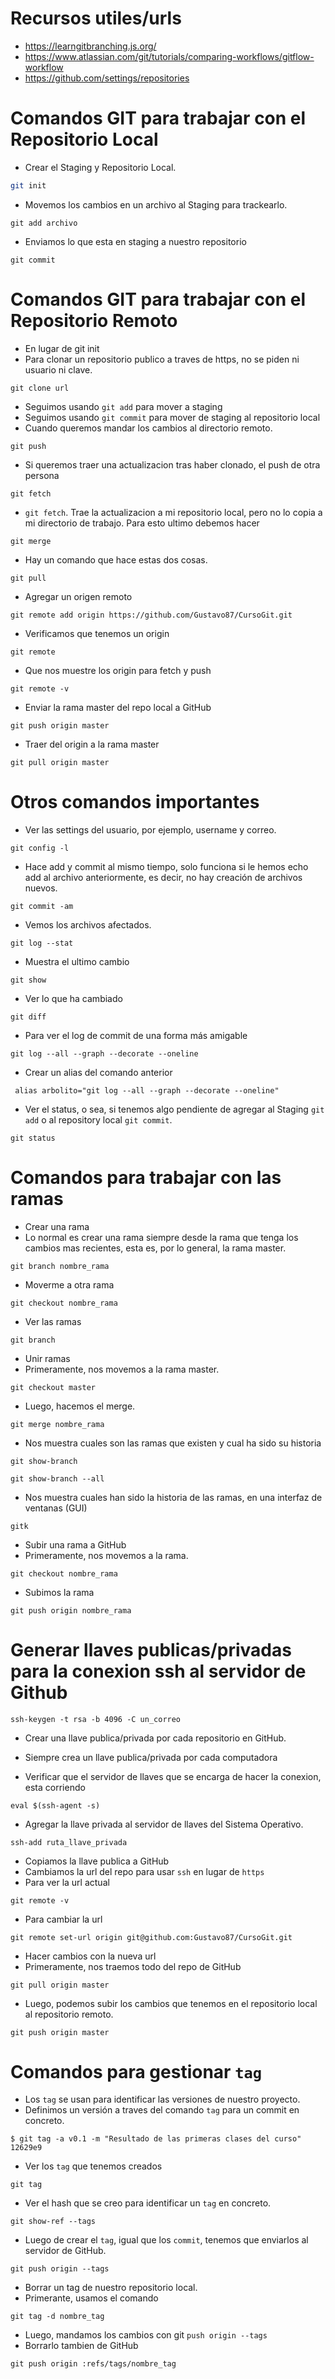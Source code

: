 # Recursos utiles/urls
* https://learngitbranching.js.org/
* https://www.atlassian.com/git/tutorials/comparing-workflows/gitflow-workflow
* https://github.com/settings/repositories



# Comandos GIT para trabajar con el Repositorio Local
* Crear el Staging y Repositorio Local. 
```bash
git init
```
* Movemos los cambios en un archivo al Staging para trackearlo.
```
git add archivo
```
* Enviamos lo que esta en staging a nuestro repositorio
```
git commit
```
# Comandos GIT para trabajar con el Repositorio Remoto
* En lugar de git init
* Para clonar un repositorio publico a traves de https, no se piden ni usuario ni clave.
```
git clone url
```
* Seguimos usando `git add` para mover a staging
* Seguimos usando `git commit` para mover de staging al repositorio local
* Cuando queremos mandar los cambios al directorio remoto.
```
git push
```
* Si queremos traer una actualizacion tras haber clonado, el push de otra persona
```
git fetch 
```
* `git fetch`. Trae la actualizacion a mi repositorio local, pero no lo copia a mi directorio de trabajo. Para esto ultimo debemos hacer
```
git merge
```
* Hay un comando que hace estas dos cosas.
```
git pull
```
* Agregar un origen remoto
```
git remote add origin https://github.com/Gustavo87/CursoGit.git
```
* Verificamos que tenemos un origin
```
git remote
```
* Que nos muestre los origin para fetch y push
```
git remote -v
```

* Enviar la rama master del repo local a GitHub
```
git push origin master
```

* Traer del origin a la rama master
```
git pull origin master
```

# Otros comandos importantes 

* Ver las settings del usuario, por ejemplo, username y correo.
```
git config -l
```

* Hace add y commit al mismo tiempo, solo funciona si le hemos echo add al archivo anteriormente, es decir, no hay creación de archivos nuevos.
```
git commit -am
```
* Vemos los archivos afectados.
```
git log --stat
```
* Muestra el ultimo cambio
```
git show
```
* Ver lo que ha cambiado
```
git diff
```
* Para ver el log de commit de una forma más amigable
```
git log --all --graph --decorate --oneline
```
* Crear un alias del comando anterior
```
 alias arbolito="git log --all --graph --decorate --oneline"
```
* Ver el status, o sea, si tenemos algo pendiente de agregar al Staging `git add` o al repository local `git commit`.
```
git status
```
# Comandos para trabajar con las ramas 
* Crear una rama
* Lo normal es crear una rama siempre desde la rama que tenga los cambios mas recientes, esta es, por lo general, la rama master.
```
git branch nombre_rama
```
* Moverme a otra rama
```
git checkout nombre_rama
```
* Ver las ramas
```
git branch
```
* Unir ramas
* Primeramente, nos movemos a la rama master.
```
git checkout master
```
* Luego, hacemos el merge.
```
git merge nombre_rama
```
* Nos muestra cuales son las ramas que existen y cual ha sido su historia
```
git show-branch
```
```
git show-branch --all
```
* Nos muestra cuales han sido la historia de las ramas, en una interfaz de ventanas (GUI)
```
gitk
```
* Subir una rama a GitHub
* Primeramente, nos movemos a la rama.
```
git checkout nombre_rama
```
* Subimos la rama
```
git push origin nombre_rama
```
# Generar llaves publicas/privadas para la conexion ssh al servidor de Github
```
ssh-keygen -t rsa -b 4096 -C un_correo
```
* Crear una llave publica/privada por cada repositorio en GitHub.
* Siempre crea un llave publica/privada por cada computadora

* Verificar que el servidor de llaves que se encarga de hacer la conexion, esta corriendo
```
eval $(ssh-agent -s)
```
* Agregar la llave privada al servidor de llaves del Sistema Operativo.
```
ssh-add ruta_llave_privada
```
* Copiamos la llave publica a GitHub
* Cambiamos la url del repo para usar `ssh` en lugar de `https`
* Para ver la url actual
```
git remote -v
```
* Para cambiar la url
```
git remote set-url origin git@github.com:Gustavo87/CursoGit.git
```
* Hacer cambios con la nueva url
* Primeramente, nos traemos todo del repo de GitHub
```
git pull origin master
```
* Luego, podemos subir los cambios que tenemos en el repositorio local al repositorio remoto.
```
git push origin master
```
# Comandos para gestionar `tag`
* Los `tag` se usan para identificar las versiones de nuestro proyecto.
* Definimos un versión a traves del comando `tag` para un commit en concreto.
```
$ git tag -a v0.1 -m "Resultado de las primeras clases del curso" 12629e9
```
* Ver los `tag` que tenemos creados
```
git tag
```
* Ver el hash que se creo para identificar un `tag` en concreto.
```
git show-ref --tags
```
* Luego de crear el `tag`, igual que los `commit`, tenemos que enviarlos al servidor de GitHub.
```
git push origin --tags
```
* Borrar un tag de nuestro repositorio local.
* Primerante, usamos el comando
```
git tag -d nombre_tag
```
* Luego, mandamos los cambios con git `push origin --tags`
* Borrarlo tambien de GitHub
```
git push origin :refs/tags/nombre_tag
```